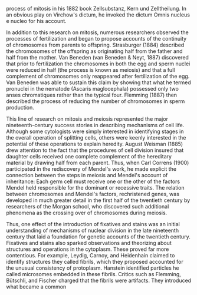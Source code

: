 process of mitosis in his 1882 book Zellsubstanz, Kern und Zelltheilung. In an obvious play on Virchow's dictum, he invoked the dictum Omnis nucleus e nucleo for his account.

In addition to this research on mitosis, numerous researchers observed the processes of fertilization and began to propose accounts of the continuity of chromosomes from parents to offspring. Strasburger (1884) described the chromosomes of the offspring as originating half from the father and half from the mother. Van Beneden (van Beneden \& Neyt, 1887) discovered that prior to fertilization the chromosomes in both the egg and sperm nuclei were reduced in half (the process is known as meiosis) and that a full complement of chromosomes only reappeared after fertilization of the egg. Van Beneden was able to sustain this claim by showing that what he termed pronuclei in the nematode (Ascaris maglocephala) possessed only two anses chromatiques rather than the typical four. Flemming (1887) then described the process of reducing the number of chromosomes in sperm production.

This line of research on mitosis and meiosis represented the major nineteenth-century success stories in describing mechanisms of cell life. Although some cytologists were simply interested in identifying stages in the overall operation of splitting cells, others were keenly interested in the potential of these operations to explain heredity. August Weisman (1885) drew attention to the fact that the procedures of cell division insured that daughter cells received one complete complement of the hereditary material by drawing half from each parent. Thus, when Carl Correns (1900) participated in the rediscovery of Mendel's work, he made explicit the connection between the steps in meiosis and Mendel's account of inheritance: Each germ cell must receive one or the other of the factors Mendel held responsible for the dominant or recessive traits. The relation between chromosomes and Mendel's factors, rechristened genes, was developed in much greater detail in the first half of the twentieth century by researchers of the Morgan school, who discovered such additional phenomena as the crossing over of chromosomes during meiosis.

Thus, one effect of the introduction of fixatives and stains was an initial understanding of mechanisms of nuclear division in the late nineteenth century that laid a foundation for genetic accounts of the twentieth century. Fixatives and stains also sparked observations and theorizing about structures and operations in the cytoplasm. These proved far more contentious. For example, Leydig, Carnoy, and Heidenhain claimed to identify structures they called fibrils, which they proposed accounted for the unusual consistency of protoplasm. Hanstein identified particles he called microsomes embedded in these fibrils. Critics such as Flemming, Bütschli, and Fischer charged that the fibrils were artifacts. They introduced what became a common